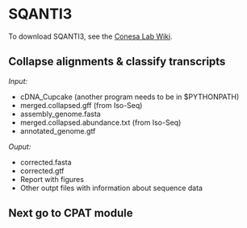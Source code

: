 # SQANTI3 <br />
To download SQANTI3, see the [Conesa Lab Wiki](https://github.com/ConesaLab/SQANTI3/wiki/Dependencies-and-installation).

## Collapse alignments & classify transcripts <br />
_Input:_ <br />
- cDNA_Cupcake (another program needs to be in $PYTHONPATH) <br />
- merged.collapsed.gff (from Iso-Seq) <br />
- assembly_genome.fasta <br />
- merged.collapsed.abundance.txt (from Iso-Seq) <br />
- annotated_genome.gtf <br />

_Ouput:_ <br />
- corrected.fasta
- corrected.gtf
- Report with figures
- Other outpt files with information about sequence data

## Next go to CPAT module
